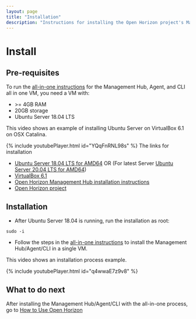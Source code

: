 ```yaml
---
layout: page
title: "Installation"
description: "Instructions for installing the Open Horizon project's Management Hub, Agent, and CLI all in one VM"
---
```


# Install

## Pre-requisites

To run the [all-in-one instructions](https://github.com/open-horizon/devops/tree/master/mgmt-hub) for the Management Hub, Agent, and CLI all in one VM, you need a VM with: 

* &gt;= 4GB RAM
* 20GB storage 
* Ubuntu Server 18.04 LTS

This video shows an example of installing Ubuntu Server on VirtualBox 6.1 on OSX Catalina.

{% include youtubePlayer.html id="YQqFnRNL98s" %}
The links for installation
* [Ubuntu Server 18.04 LTS for AMD64](http://cdimage.ubuntu.com/ubuntu/releases/18.04/release/ubuntu-18.04.5-server-amd64.iso) OR
(For latest Server [Ubuntu Server 20.04 LTS for AMD64](https://releases.ubuntu.com/20.04.1/ubuntu-20.04.1-live-server-amd64.iso?_ga=2.134741362.223847420.1601611566-1619135788.1596811807))
* [VirtualBox 6.1](https://www.virtualbox.org/wiki/Downloads)
* [Open Horizon Management Hub installation instructions](https://github.com/open-horizon/devops/blob/master/mgmt-hub/README.md)
* [Open Horizon project](https://www.lfedge.org/projects/openhorizon/)  

## Installation

* After Ubuntu Server 18.04 is running, run the installation as root: 

``` shell
sudo -i
```

* Follow the steps in the [all-in-one instructions](https://github.com/open-horizon/devops/tree/master/mgmt-hub) to install the Management Hub/Agent/CLI in a single VM.  

This video shows an installation process example.

{% include youtubePlayer.html id="q4wwaE7z9v8" %}

## What to do next

After installing the Management Hub/Agent/CLI with the all-in-one process, go to [How to Use Open Horizon](./use.html)